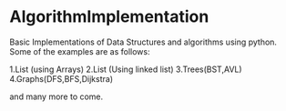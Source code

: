 # AlgorithmImplementation

Basic Implementations of Data Structures and algorithms using python.
Some of the examples are as follows:

1.List (using Arrays)
2.List (Using linked list)
3.Trees(BST,AVL)
4.Graphs(DFS,BFS,Dijkstra)



and many more to come.

